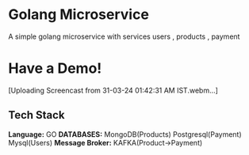 # Golang Microservice

A simple golang microservice with services users , products , payment

# Have a Demo!

[Uploading Screencast from 31-03-24 01:42:31 AM IST.webm…]

## Tech Stack

**Language:** GO
**DATABASES:** MongoDB(Products) Postgresql(Payment) Mysql(Users)
**Message Broker:** KAFKA(Product->Payment)


